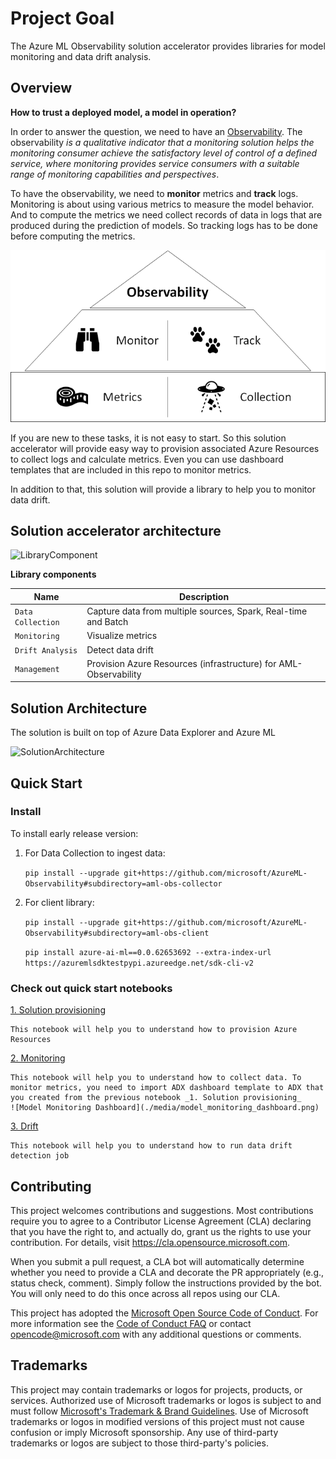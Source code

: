 # Project Goal

The Azure ML Observability solution accelerator provides libraries for model monitoring and data drift analysis.

## Overview

__How to trust a deployed model, a model in operation?__ 

In order to answer the question, we need to have an [Observability](https://docs.microsoft.com/en-us/azure/cloud-adoption-framework/manage/monitor/observability). The observability _is a qualitative indicator that a monitoring solution helps the monitoring consumer achieve the satisfactory level of control of a defined service, where monitoring provides service consumers with a suitable range of monitoring capabilities and perspectives_.

To have the observability, we need to __monitor__ metrics and __track__ logs. Monitoring is about using various metrics to measure the model behavior. And to compute the metrics we need collect records of data in logs that are produced during the prediction of models. So tracking logs has to be done before computing the metrics.

![Observability](./media/Observability.png)

If you are new to these tasks, it is not easy to start. So this solution accelerator will provide easy way to provision associated Azure Resources to collect logs and calculate metrics. Even you can use dashboard templates that are included in this repo to monitor metrics.

In addition to that, this solution will provide a library to help you to monitor data drift.

## Solution accelerator architecture

![LibraryComponent](./media/aml_obs_overview.png)

__Library components__

|Name|Description|
|--|--|
|`Data Collection`| Capture data from multiple sources, Spark, Real-time and Batch|
|`Monitoring` | Visualize metrics|
|`Drift Analysis`| Detect data drift|
|`Management`| Provision Azure Resources (infrastructure) for AML-Observability|

## Solution Architecture

The solution is built on top of Azure Data Explorer and Azure ML

![SolutionArchitecture](./media/architecture.png)

## Quick Start

### Install

To install early release version:

1. For Data Collection to ingest data:

    ```pip install --upgrade git+https://github.com/microsoft/AzureML-Observability#subdirectory=aml-obs-collector```  
2. For client library: 

    ```pip install --upgrade git+https://github.com/microsoft/AzureML-Observability#subdirectory=aml-obs-client```

    ```pip install azure-ai-ml==0.0.62653692 --extra-index-url https://azuremlsdktestpypi.azureedge.net/sdk-cli-v2```


### Check out quick start notebooks

[1. Solution provisioning](./quick_start/0_provision.ipynb)

    This notebook will help you to understand how to provision Azure Resources

[2. Monitoring](./quick_start/1_monitoring.ipynb)

    This notebook will help you to understand how to collect data. To monitor metrics, you need to import ADX dashboard template to ADX that you created from the previous notebook _1. Solution provisioning_
    ![Model Monitoring Dashboard](./media/model_monitoring_dashboard.png)


[3. Drift](./quick_start/2_drift.ipynb)

    This notebook will help you to understand how to run data drift detection job

## Contributing

This project welcomes contributions and suggestions.  Most contributions require you to agree to a
Contributor License Agreement (CLA) declaring that you have the right to, and actually do, grant us
the rights to use your contribution. For details, visit https://cla.opensource.microsoft.com.

When you submit a pull request, a CLA bot will automatically determine whether you need to provide
a CLA and decorate the PR appropriately (e.g., status check, comment). Simply follow the instructions
provided by the bot. You will only need to do this once across all repos using our CLA.

This project has adopted the [Microsoft Open Source Code of Conduct](https://opensource.microsoft.com/codeofconduct/).
For more information see the [Code of Conduct FAQ](https://opensource.microsoft.com/codeofconduct/faq/) or
contact [opencode@microsoft.com](mailto:opencode@microsoft.com) with any additional questions or comments.

## Trademarks

This project may contain trademarks or logos for projects, products, or services. Authorized use of Microsoft 
trademarks or logos is subject to and must follow 
[Microsoft's Trademark & Brand Guidelines](https://www.microsoft.com/en-us/legal/intellectualproperty/trademarks/usage/general).
Use of Microsoft trademarks or logos in modified versions of this project must not cause confusion or imply Microsoft sponsorship.
Any use of third-party trademarks or logos are subject to those third-party's policies.
